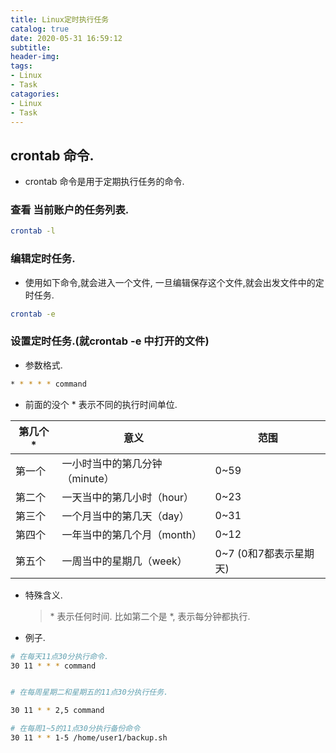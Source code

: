 ```yaml
---
title: Linux定时执行任务
catalog: true
date: 2020-05-31 16:59:12
subtitle:
header-img:
tags:
- Linux
- Task
catagories:
- Linux
- Task
---
```


## crontab 命令.

* crontab 命令是用于定期执行任务的命令.

### 查看 当前账户的任务列表.

```bash
crontab -l
```

### 编辑定时任务.

* 使用如下命令,就会进入一个文件, 一旦编辑保存这个文件,就会出发文件中的定时任务.

```bash
crontab -e
```

### 设置定时任务.(就crontab -e 中打开的文件)

* 参数格式.

```bash
* * * * * command
```

* 前面的没个 * 表示不同的执行时间单位.

| 第几个 * | 意义 | 范围 |
| ------ | ------ | ------ |
| 第一个  | 一小时当中的第几分钟（minute） | 0~59 |
| 第二个  | 一天当中的第几小时（hour） | 0~23 |
| 第三个  | 一个月当中的第几天（day） | 0~31 |
| 第四个  | 一年当中的第几个月（month） | 0~12 |
| 第五个  | 一周当中的星期几（week） | 0~7 (0和7都表示星期天) |

* 特殊含义.
    > \* 表示任何时间. 比如第二个是 \*, 表示每分钟都执行.

* 例子.

```bash
# 在每天11点30分执行命令.
30 11 * * * command 


# 在每周星期二和星期五的11点30分执行任务.

30 11 * * 2,5 command

# 在每周1~5的11点30分执行备份命令
30 11 * * 1-5 /home/user1/backup.sh
```

